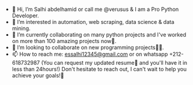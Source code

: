 - 👋 Hi, I’m Salhi abdelhamid or call me @verusus & I am a Pro Python Developer.
- 👀 I’m interested in automation, web scraping, data science & data mining.
- 🌱 I’m currently collaborating on many python projects and I've worked on more than 100 amazing projects now🥇.
- 💞️ I’m looking to collaborate on new programming projects🤝🏻.
- 📫 How to reach me: essalhi12345@gmail.com or on whatsapp +212-618732987 (You can request my updated resume📄 and you'll have it in less than 24hours!)
Don't hesitate to reach out, I can't wait to help you achieve your goals!🤩
<!---
verusus/verusus is a ✨ special ✨ repository because its `README.md` (this file) appears on your GitHub profile.
You can click the Preview link to take a look at your changes.
--->
